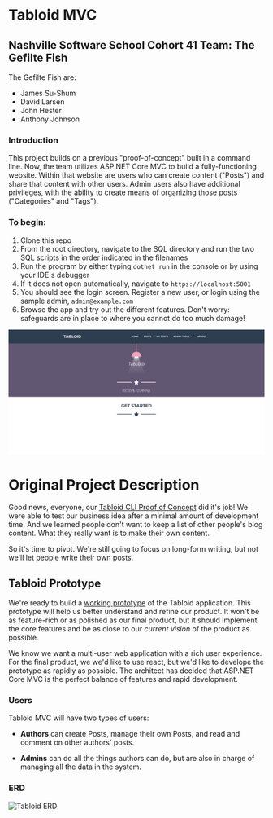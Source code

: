 # Tabloid MVC
## Nashville Software School Cohort 41 Team: The Gefilte Fish

The Gefilte Fish are:
- James Su-Shum
- David Larsen
- John Hester
- Anthony Johnson

### Introduction
This project builds on a previous "proof-of-concept" built in a command line. Now, the team utilizes ASP.NET Core MVC to build a fully-functioning website. Within that website are users who can create content ("Posts") and share that content with other users. Admin users also have additional privileges, with the ability to create means of organizing those posts ("Categories" and "Tags").

### To begin:
1. Clone this repo
2. From the root directory, navigate to the SQL directory and run the two SQL scripts in the order indicated in the filenames
3. Run the program by either typing ```dotnet run``` in the console or by using your IDE's debugger
4. If it does not open automatically, navigate to ```https://localhost:5001```
5. You should see the login screen. Register a new user, or login using the sample admin, ```admin@example.com```
6. Browse the app and try out the different features. Don't worry: safeguards are in place to where you cannot do too much damage!

![Tabloid Screenshot](./Tabloid-Homepage.PNG)

# Original Project Description

Good news, everyone, our [Tabloid CLI Proof of Concept](https://github.com/nashville-software-school/TabloidCLI) did it's job! We were able to test our business idea after a minimal amount of development time. And we learned people don't want to keep a list of other people's blog content. What they really want is to make their own content.

So it's time to pivot. We're still going to focus on long-form writing, but not we'll let people write their own posts.

## Tabloid Prototype

We're ready to build a [working prototype](https://en.wikipedia.org/wiki/Prototype) of the Tabloid application. This prototype will help us better understand and refine our product. It won't be as feature-rich or as polished as our final product, but it should implement the core features and be as close to our _current vision_ of the product as possible. 

We know we want a multi-user web application with a rich user experience. For the final product, we we'd like to use react, but we'd like to develope the prototype as rapidly as possible. The architect has decided that ASP<span>.NET</span> Core MVC is the perfect balance of features and rapid development.

### Users

Tabloid MVC will have two types of users:

* **Authors** can create Posts, manage their own Posts, and read and comment on other authors' posts.

* **Admins** can do all the things authors can do, but are also in charge of managing all the data in the system.

### ERD

![Tabloid ERD](./Tabloid.png)
